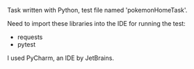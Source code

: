 Task written with Python, test file named 'pokemonHomeTask'.

Need to import these libraries into the IDE for running the test:
- requests
- pytest

I used PyCharm, an IDE by JetBrains.
